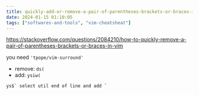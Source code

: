 ```yaml
---
title: quickly-add-or-remove-a-pair-of-parentheses-brackets-or-braces-in-vim
date: 2024-01-15 01:10:05
tags: ["softwares-and-tools", "vim-cheatsheat"]
---
```

https://stackoverflow.com/questions/2084210/how-to-quickly-remove-a-pair-of-parentheses-brackets-or-braces-in-vim

you need `'tpope/vim-surround'`

- remove: `ds(`
- add: `ysiw(`

```
ys$` select util end of line and add `
```


